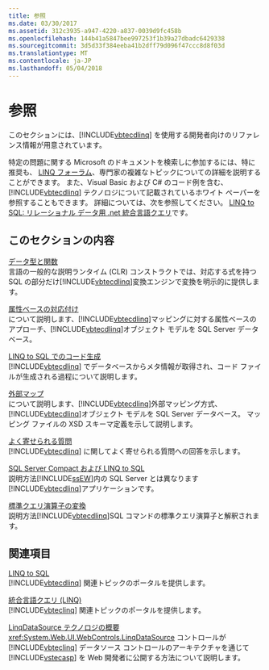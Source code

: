 ```yaml
---
title: 参照
ms.date: 03/30/2017
ms.assetid: 312c3935-a947-4220-a837-0039d9fc458b
ms.openlocfilehash: 144b41a5847bee997253f1b39a27dbadc6429338
ms.sourcegitcommit: 3d5d33f384eeba41b2dff79d096f47ccc8d8f03d
ms.translationtype: MT
ms.contentlocale: ja-JP
ms.lasthandoff: 05/04/2018
---
```

# <a name="reference"></a>参照
このセクションには、[!INCLUDE[vbtecdlinq](../../../../../../includes/vbtecdlinq-md.md)] を使用する開発者向けのリファレンス情報が用意されています。  
  
 特定の問題に関する Microsoft のドキュメントを検索しに参加するには、特に推奨も、 [LINQ フォーラム](http://go.microsoft.com/fwlink/?LinkId=76488)、専門家の複雑なトピックについての詳細を説明することができます。 また、Visual Basic および C# のコード例を含む、[!INCLUDE[vbtecdlinq](../../../../../../includes/vbtecdlinq-md.md)] テクノロジについて記載されているホワイト ペーパーを参照することもできます。 詳細については、次を参照してください。 [LINQ to SQL: リレーショナル データ用 .net 統合言語クエリ](http://go.microsoft.com/fwlink/?LinkId=93205)です。  
  
## <a name="in-this-section"></a>このセクションの内容  
 [データ型と関数](../../../../../../docs/framework/data/adonet/sql/linq/data-types-and-functions.md)  
 言語の一般的な説明ランタイム (CLR) コンストラクトでは、対応する式を持つ SQL の部分だけ[!INCLUDE[vbtecdlinq](../../../../../../includes/vbtecdlinq-md.md)]変換エンジンで変換を明示的に提供します。  
  
 [属性ベースの対応付け](../../../../../../docs/framework/data/adonet/sql/linq/attribute-based-mapping.md)  
 について説明します、[!INCLUDE[vbtecdlinq](../../../../../../includes/vbtecdlinq-md.md)]マッピングに対する属性ベースのアプローチ、[!INCLUDE[vbtecdlinq](../../../../../../includes/vbtecdlinq-md.md)]オブジェクト モデルを SQL Server データベース。  
  
 [LINQ to SQL でのコード生成](../../../../../../docs/framework/data/adonet/sql/linq/code-generation-in-linq-to-sql.md)  
 [!INCLUDE[vbtecdlinq](../../../../../../includes/vbtecdlinq-md.md)] でデータベースからメタ情報が取得され、コード ファイルが生成される過程について説明します。  
  
 [外部マップ](../../../../../../docs/framework/data/adonet/sql/linq/external-mapping.md)  
 について説明します、[!INCLUDE[vbtecdlinq](../../../../../../includes/vbtecdlinq-md.md)]外部マッピング方式、[!INCLUDE[vbtecdlinq](../../../../../../includes/vbtecdlinq-md.md)]オブジェクト モデルを SQL Server データベース。 マッピング ファイルの XSD スキーマ定義を示して説明します。  
  
 [よく寄せられる質問](../../../../../../docs/framework/data/adonet/sql/linq/frequently-asked-questions.md)  
 [!INCLUDE[vbtecdlinq](../../../../../../includes/vbtecdlinq-md.md)] に関してよく寄せられる質問への回答を示します。  
  
 [SQL Server Compact および LINQ to SQL](../../../../../../docs/framework/data/adonet/sql/linq/sql-server-compact-and-linq-to-sql.md)  
 説明方法[!INCLUDE[ssEW](../../../../../../includes/ssew-md.md)]内の SQL Server とは異なります[!INCLUDE[vbtecdlinq](../../../../../../includes/vbtecdlinq-md.md)]アプリケーションです。  
  
 [標準クエリ演算子の変換](../../../../../../docs/framework/data/adonet/sql/linq/standard-query-operator-translation.md)  
 説明方法[!INCLUDE[vbtecdlinq](../../../../../../includes/vbtecdlinq-md.md)]SQL コマンドの標準クエリ演算子と解釈されます。  
  
## <a name="related-sections"></a>関連項目  
 [LINQ to SQL](../../../../../../docs/framework/data/adonet/sql/linq/index.md)  
 [!INCLUDE[vbtecdlinq](../../../../../../includes/vbtecdlinq-md.md)] 関連トピックのポータルを提供します。  
  
 [統合言語クエリ (LINQ)](http://msdn.microsoft.com/library/a73c4aec-5d15-4e98-b962-1274021ea93d)  
 [!INCLUDE[vbteclinq](../../../../../../includes/vbteclinq-md.md)] 関連トピックのポータルを提供します。  
  
 [LinqDataSource テクノロジの概要](http://msdn.microsoft.com/library/104cfc3f-7385-47d3-8a51-830dfa791136)  
 <xref:System.Web.UI.WebControls.LinqDataSource> コントロールが [!INCLUDE[vbteclinq](../../../../../../includes/vbteclinq-md.md)] データソース コントロールのアーキテクチャを通じて[!INCLUDE[vstecasp](../../../../../../includes/vstecasp-md.md)] を Web 開発者に公開する方法について説明します。
